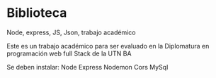 # Biblioteca
Node, express, JS, Json, trabajo académico

Este es un trabajo académico para ser evaluado en la Diplomatura en programación web full Stack de la UTN BA 

Se deben instalar: 
Node
Express
Nodemon
Cors
MySql
